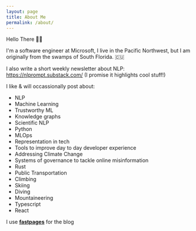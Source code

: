 ```yaml
---
layout: page
title: About Me
permalink: /about/
---
```

Hello There 👋🏽

I'm a software engineer at Microsoft, I live in the Pacific Northwest, but I am originally from the swamps of South Florida. 🇨🇺

I also write a short weekly newsletter about NLP: https://nlprompt.substack.com/ (I promise it highlights cool stuff!)

I like & will occassionally post about:
- NLP
- Machine Learning
- Trustworthy ML
- Knowledge graphs
- Scientific NLP
- Python
- MLOps
- Representation in tech
- Tools to improve day to day developer experience
- Addressing Climate Change
- Systems of governance to tackle online misinformation
- Rust
- Public Transportation
- Climbing
- Skiing
- Diving
- Mountaineering
- Typescript
- React


I use **[fastpages](https://github.com/fastai/fastpages)** for the blog


